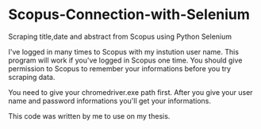 # Scopus-Connection-with-Selenium
Scraping title,date and abstract from Scopus using Python Selenium 

I've logged in many times to Scopus with my instution user name. This program will work if you've logged in Scopus one time. 
You should give permission to Scopus to remember your informations before you try scraping data. 


You need to give your chromedriver.exe path first. After you give your user name and password informations you'll get your informations.

This code was written by me to use on my thesis.
